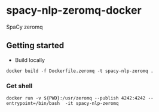 # spacy-nlp-zeromq-docker

SpaCy zeromq

## Getting started

- Build locally

```
docker build -f Dockerfile.zeromq -t spacy-nlp-zeromq .
```


### Get shell

```
docker run -v ${PWD}:/usr/zeromq --publish 4242:4242 --entrypoint=/bin/bash  -it spacy-nlp-zeromq
```
